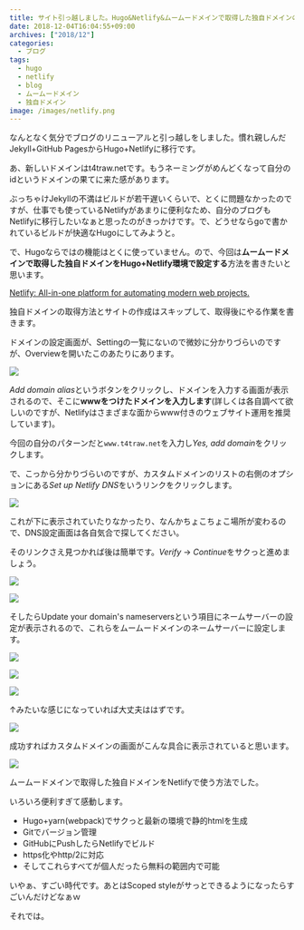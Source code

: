 ```yaml
---
title: サイト引っ越しました。Hugo&Netlify&ムームードメインで取得した独自ドメインの運用に切り替えました
date: 2018-12-04T16:04:55+09:00
archives: ["2018/12"]
categories:
  - ブログ
tags:
  - hugo
  - netlify
  - blog
  - ムームードメイン
  - 独自ドメイン
image: /images/netlify.png
---
```

なんとなく気分でブログのリニューアルと引っ越しをしました。慣れ親しんだJekyll+GitHub PagesからHugo+Netlifyに移行です。

あ、新しいドメインはt4traw.netです。もうネーミングがめんどくなって自分のidというドメインの果てに来た感があります。

<!--more-->

ぶっちゃけJekyllの不満はビルドが若干遅いくらいで、とくに問題なかったのですが、仕事でも使っているNetlifyがあまりに便利なため、自分のブログもNetlifyに移行したいなぁと思ったのがきっかけです。で、どうせならgoで書かれているビルドが快適なHugoにしてみようと。

で、Hugoならではの機能はとくに使っていません。ので、今回は**ムームードメインで取得した独自ドメインをHugo+Netlify環境で設定する**方法を書きたいと思います。

[Netlify: All-in-one platform for automating modern web projects.](https://www.netlify.com/)

独自ドメインの取得方法とサイトの作成はスキップして、取得後にやる作業を書きます。

ドメインの設定画面が、Settingの一覧にないので微妙に分かりづらいのですが、Overviewを開いたこのあたりにあります。

![](/images/2018-12-04_16-23-45.png)

*Add domain alias*というボタンをクリックし、ドメインを入力する画面が表示されるので、そこに**wwwをつけたドメインを入力します**(詳しくは各自調べて欲しいのですが、Netlifyはさまざまな面からwww付きのウェブサイト運用を推奨しています)。

今回の自分のパターンだと`www.t4traw.net`を入力し*Yes, add domain*をクリックします。

で、こっから分かりづらいのですが、カスタムドメインのリストの右側のオプションにある*Set up Netlify DNS*をいうリンクをクリックします。

![](/images/2018-12-04_16-30-50.png)

これが下に表示されていたりなかったり、なんかちょこちょこ場所が変わるので、DNS設定画面は各自気合で探してください。

そのリンクさえ見つかれば後は簡単です。*Verify* → *Continue*をサクっと進めましょう。

![](/images/2018-11-29_09-47-10.png)

![](/images/2018-11-29_09-47-56.png)

そしたらUpdate your domain's nameserversという項目にネームサーバーの設定が表示されるので、これらをムームードメインのネームサーバーに設定します。

![](/images/2018-11-29_09-48-11.png)

![](/images/2018-11-29_09-48-38.png)

![](/images/2018-11-29_09-49-20.png)

↑みたいな感じになっていれば大丈夫ははずです。

![](/images/2018-11-29_09-49-55.png)

成功すればカスタムドメインの画面がこんな具合に表示されていると思います。

![](/images/2018-11-29_09-52-28.png)

ムームードメインで取得した独自ドメインをNetlifyで使う方法でした。

いろいろ便利すぎて感動します。

  - Hugo+yarn(webpack)でサクっと最新の環境で静的htmlを生成
  - Gitでバージョン管理
  - GitHubにPushしたらNetlifyでビルド
  - https化やhttp/2に対応
  - そしてこれらすべてが個人だったら無料の範囲内で可能
  
いやぁ、すごい時代です。あとはScoped styleがサっとできるようになったらすごいんだけどなぁｗ

それでは。
